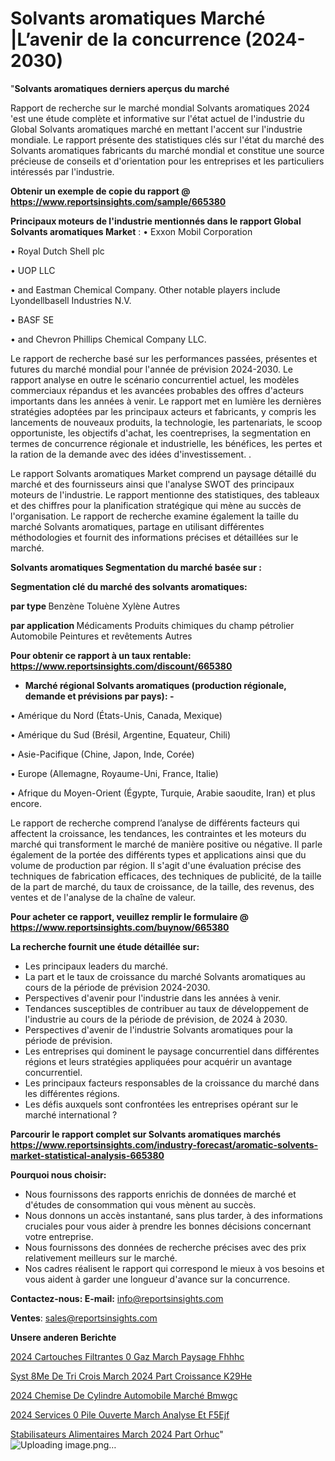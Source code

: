 # Solvants aromatiques Marché |L’avenir de la concurrence (2024-2030)

"<strong>Solvants aromatiques derniers aperçus du marché</strong>

Rapport de recherche sur le marché mondial Solvants aromatiques 2024 'est une étude complète et informative sur l'état actuel de l'industrie du Global Solvants aromatiques marché en mettant l'accent sur l'industrie mondiale. Le rapport présente des statistiques clés sur l'état du marché des Solvants aromatiques fabricants du marché mondial et constitue une source précieuse de conseils et d'orientation pour les entreprises et les particuliers intéressés par l'industrie.

<strong>Obtenir un exemple de copie du rapport @ <a href=https://www.reportsinsights.com/sample/665380>https://www.reportsinsights.com/sample/665380</a></strong>

<strong>Principaux moteurs de l'industrie mentionnés dans le rapport Global Solvants aromatiques Market</strong> :
• Exxon Mobil Corporation

• Royal Dutch Shell plc

• UOP LLC

• and Eastman Chemical Company. Other notable players include Lyondellbasell Industries N.V.

• BASF SE

• and Chevron Phillips Chemical Company LLC.

Le rapport de recherche basé sur les performances passées, présentes et futures du marché mondial pour l'année de prévision 2024-2030. Le rapport analyse en outre le scénario concurrentiel actuel, les modèles commerciaux répandus et les avancées probables des offres d'acteurs importants dans les années à venir. Le rapport met en lumière les dernières stratégies adoptées par les principaux acteurs et fabricants, y compris les lancements de nouveaux produits, la technologie, les partenariats, le scoop opportuniste, les objectifs d'achat, les coentreprises, la segmentation en termes de concurrence régionale et industrielle, les bénéfices, les pertes et la ration de la demande avec des idées d'investissement. .

Le rapport Solvants aromatiques Market comprend un paysage détaillé du marché et des fournisseurs ainsi que l'analyse SWOT des principaux moteurs de l'industrie. Le rapport mentionne des statistiques, des tableaux et des chiffres pour la planification stratégique qui mène au succès de l'organisation. Le rapport de recherche examine également la taille du marché Solvants aromatiques, partage en utilisant différentes méthodologies et fournit des informations précises et détaillées sur le marché.

<strong>Solvants aromatiques Segmentation du marché basée sur :</strong>

<strong> Segmentation clé du marché des solvants aromatiques: </strong>

<strong> par type </strong>
Benzène
Toluène
Xylène
Autres

<strong> par application </strong>
Médicaments
Produits chimiques du champ pétrolier
Automobile
Peintures et revêtements
Autres

<strong>Pour obtenir ce rapport à un taux rentable: <a href=https://www.reportsinsights.com/discount/665380>https://www.reportsinsights.com/discount/665380</a></strong>
<ul>
  <li><strong>Marché régional Solvants aromatiques (production régionale, demande et prévisions par pays): -</strong></li>
</ul>
• Amérique du Nord (États-Unis, Canada, Mexique)

• Amérique du Sud (Brésil, Argentine, Equateur, Chili)

• Asie-Pacifique (Chine, Japon, Inde, Corée)

• Europe (Allemagne, Royaume-Uni, France, Italie)

• Afrique du Moyen-Orient (Égypte, Turquie, Arabie saoudite, Iran) et plus encore.

Le rapport de recherche comprend l’analyse de différents facteurs qui affectent la croissance, les tendances, les contraintes et les moteurs du marché qui transforment le marché de manière positive ou négative. Il parle également de la portée des différents types et applications ainsi que du volume de production par région. Il s'agit d'une évaluation précise des techniques de fabrication efficaces, des techniques de publicité, de la taille de la part de marché, du taux de croissance, de la taille, des revenus, des ventes et de l'analyse de la chaîne de valeur.

<strong>Pour acheter ce rapport, veuillez remplir le formulaire @   <a href=https://www.reportsinsights.com/buynow/665380>https://www.reportsinsights.com/buynow/665380</a></strong>

<strong>La recherche fournit une étude détaillée sur:</strong>
<ul>
  <li>Les principaux leaders du marché.</li>
  <li>La part et le taux de croissance du marché Solvants aromatiques au cours de la période de prévision 2024-2030.</li>
  <li>Perspectives d'avenir pour l'industrie dans les années à venir.</li>
  <li>Tendances susceptibles de contribuer au taux de développement de l'industrie au cours de la période de prévision, de 2024 à 2030.</li>
  <li>Perspectives d'avenir de l'industrie Solvants aromatiques pour la période de prévision.</li>
  <li>Les entreprises qui dominent le paysage concurrentiel dans différentes régions et leurs stratégies appliquées pour acquérir un avantage concurrentiel.</li>
  <li>Les principaux facteurs responsables de la croissance du marché dans les différentes régions.</li>
  <li>Les défis auxquels sont confrontées les entreprises opérant sur le marché international ?</li>
</ul>

<strong>Parcourir le rapport complet sur Solvants aromatiques marchés <a href=https://www.reportsinsights.com/industry-forecast/aromatic-solvents-market-statistical-analysis-665380>https://www.reportsinsights.com/industry-forecast/aromatic-solvents-market-statistical-analysis-665380</a></strong>

<strong>Pourquoi nous choisir:</strong>
<ul>
  <li>Nous fournissons des rapports enrichis de données de marché et d'études de consommation qui vous mènent au succès.</li>
  <li>Nous donnons un accès instantané, sans plus tarder, à des informations cruciales pour vous aider à prendre les bonnes décisions concernant votre entreprise.</li>
  <li>Nous fournissons des données de recherche précises avec des prix relativement meilleurs sur le marché.</li>
  <li>Nos cadres réalisent le rapport qui correspond le mieux à vos besoins et vous aident à garder une longueur d'avance sur la concurrence.</li>
</ul>
<strong>Contactez-nous:
</strong><strong>E-mail:</strong> <a href=mailto:info@reportsinsights.com>info@reportsinsights.com</a>

<strong>Ventes</strong>: <a href=mailto:sales@reportsinsights.com>sales@reportsinsights.com</a>

<strong>Unsere anderen Berichte</strong>

<a href=https://www.linkedin.com/pulse/2024-cartouches-filtrantes-%C3%A0-gaz-march%C3%A9-paysage-fhhhc/>2024 Cartouches Filtrantes  0 Gaz March Paysage Fhhhc</a>

<a href=https://www.linkedin.com/pulse/syst%C3%A8me-de-tri-crois%C3%A9-march%C3%A9-2024-part-croissance-k29he/>Syst 8Me De Tri Crois March 2024 Part Croissance K29He</a>

<a href=https://www.linkedin.com/pulse/2024-chemise-de-cylindre-automobile-marché-bmwgc/>2024 Chemise De Cylindre Automobile Marché Bmwgc</a>

<a href=https://www.linkedin.com/pulse/2024-services-%C3%A0-pile-ouverte-march%C3%A9-analyse-et-f5ejf/>2024 Services  0 Pile Ouverte March Analyse Et F5Ejf</a>

<a href=https://www.linkedin.com/pulse/stabilisateurs-alimentaires-march%C3%A9-2024-part-orhuc/>Stabilisateurs Alimentaires March 2024 Part Orhuc</a>"
![Uploading image.png…]()
